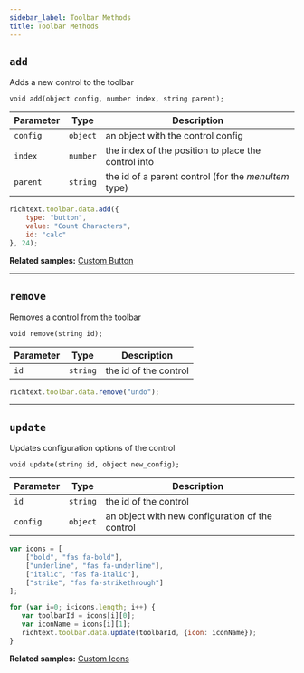 ```yaml
---
sidebar_label: Toolbar Methods
title: Toolbar Methods
---
```



## `add`

Adds a new control to the toolbar

`void add(object config, number index, string parent);`


| Parameter | Type     | Description                                          |
| --------- | -------- | ---------------------------------------------------- |
| `config`  | `object` | an object with the control config                    |
| `index`   | `number` | the index of the position to place the control into  |
| `parent`  | `string` | the id of a parent control (for the *menuItem* type) |


```js 
richtext.toolbar.data.add({
    type: "button",
    value: "Count Characters",
    id: "calc"
}, 24);
```

**Related samples:** [Custom Button](https://snippet.dhtmlx.com/xlpa1tj7)

___

## `remove`

Removes a control from the toolbar

`void remove(string id);`

| Parameter | Type     | Description                                     |
| --------- | -------- | ----------------------------------------------- |
| `id`      | `string` | the id of the control                           |

```js 
richtext.toolbar.data.remove("undo");
```
___

## `update`

Updates configuration options of the control

`void update(string id, object new_config);`

| Parameter | Type     | Description                                     |
| --------- | -------- | ----------------------------------------------- |
| `id`      | `string` | the id of the control                           |
| `config`  | `object` | an object with new configuration of the control |



```js 
var icons = [
    ["bold", "fas fa-bold"],
    ["underline", "fas fa-underline"],
    ["italic", "fas fa-italic"],
    ["strike", "fas fa-strikethrough"]
];

for (var i=0; i<icons.length; i++) {
   var toolbarId = icons[i][0];
   var iconName = icons[i][1];
   richtext.toolbar.data.update(toolbarId, {icon: iconName});
}
```

**Related samples:** [Custom Icons](https://snippet.dhtmlx.com/oxu04enu)

